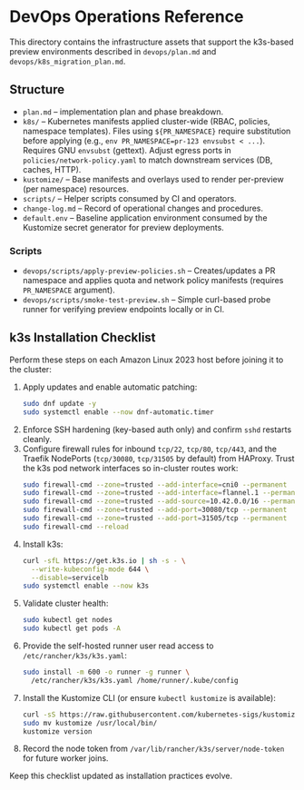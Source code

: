 # DevOps Operations Reference

This directory contains the infrastructure assets that support the k3s-based preview environments described in `devops/plan.md` and `devops/k8s_migration_plan.md`.

## Structure

- `plan.md` – implementation plan and phase breakdown.
- `k8s/` – Kubernetes manifests applied cluster-wide (RBAC, policies, namespace templates). Files using `${PR_NAMESPACE}` require substitution before applying (e.g., `env PR_NAMESPACE=pr-123 envsubst < ...`). Requires GNU `envsubst` (gettext). Adjust egress ports in `policies/network-policy.yaml` to match downstream services (DB, caches, HTTP).
- `kustomize/` – Base manifests and overlays used to render per-preview (per namespace) resources.
- `scripts/` – Helper scripts consumed by CI and operators.
- `change-log.md` – Record of operational changes and procedures.
- `default.env` – Baseline application environment consumed by the Kustomize secret generator for preview deployments.

### Scripts

- `devops/scripts/apply-preview-policies.sh` – Creates/updates a PR namespace and applies quota and network policy manifests (requires `PR_NAMESPACE` argument).
- `devops/scripts/smoke-test-preview.sh` – Simple curl-based probe runner for verifying preview endpoints locally or in CI.

## k3s Installation Checklist

Perform these steps on each Amazon Linux 2023 host before joining it to the cluster:

1. Apply updates and enable automatic patching:
   ```bash
   sudo dnf update -y
   sudo systemctl enable --now dnf-automatic.timer
   ```
2. Enforce SSH hardening (key-based auth only) and confirm `sshd` restarts cleanly.
3. Configure firewall rules for inbound `tcp/22`, `tcp/80`, `tcp/443`, and the Traefik NodePorts (`tcp/30080`, `tcp/31505` by default) from HAProxy. Trust the k3s pod network interfaces so in-cluster routes work:
   ```bash
   sudo firewall-cmd --zone=trusted --add-interface=cni0 --permanent
   sudo firewall-cmd --zone=trusted --add-interface=flannel.1 --permanent
   sudo firewall-cmd --zone=trusted --add-source=10.42.0.0/16 --permanent
   sudo firewall-cmd --zone=trusted --add-port=30080/tcp --permanent
   sudo firewall-cmd --zone=trusted --add-port=31505/tcp --permanent
   sudo firewall-cmd --reload
   ```
4. Install k3s:
   ```bash
   curl -sfL https://get.k3s.io | sh -s - \
     --write-kubeconfig-mode 644 \
     --disable=servicelb
   sudo systemctl enable --now k3s
   ```
5. Validate cluster health:
   ```bash
   sudo kubectl get nodes
   sudo kubectl get pods -A
   ```
6. Provide the self-hosted runner user read access to `/etc/rancher/k3s/k3s.yaml`:
   ```bash
   sudo install -m 600 -o runner -g runner \
     /etc/rancher/k3s/k3s.yaml /home/runner/.kube/config
   ```
7. Install the Kustomize CLI (or ensure `kubectl kustomize` is available):
   ```bash
   curl -sS https://raw.githubusercontent.com/kubernetes-sigs/kustomize/master/hack/install_kustomize.sh | bash
   sudo mv kustomize /usr/local/bin/
   kustomize version
   ```
8. Record the node token from `/var/lib/rancher/k3s/server/node-token` for future worker joins.

Keep this checklist updated as installation practices evolve.
